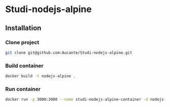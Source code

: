 # Studi-nodejs-alpine

## Installation

### Clone project
```bash
git clone git@github.com:Aucante/Studi-nodejs-alpine.git
```

### Build container

```bash
docker build -t nodejs-alpine .
```

### Run container

```bash
docker run -p 3000:3000 --name studi-nodejs-alpine-container -d nodejs-alpine
```
